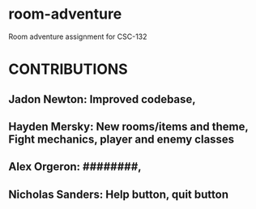 # room-adventure
Room adventure assignment for CSC-132


# CONTRIBUTIONS

## Jadon Newton: Improved codebase, ########
## Hayden Mersky: New rooms/items and theme, Fight mechanics, player and enemy classes
## Alex Orgeron: ########, ########
## Nicholas Sanders: Help button, quit button